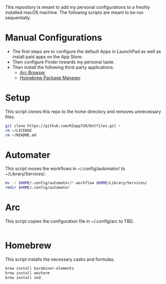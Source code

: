 This repository is meant to add my personal configurations to a freshly installed macOS machine. 
The following scripts are meant to be run sequentially.


# Manual Configurations
- The first steps are to configure the default Apps in LaunchPad as well as install paid apps on the App Store.
- Then configure Finder towards my personal taste.
- Then install the following third-party applications.
	- [Arc Browser](https://arc.net/)
	- [Homebrew Package Manager](https://brew.sh/)


# Setup
This script clones this repo to the home directory and removes unnecessary files.
```sh
git clone https://github.com/KZapp720/Dotfiles.git ~
rm ~/LICENSE
rm ~/README.md
```


# Automater
This script moves the workflows in ~/.config/automator/ to ~/Library/Services/.
```sh
mv -r $HOME/.config/automator/*.workflow $HOME/Library/Services/
rmdir $HOME/.config/automator
```

# Arc
This script copies the configuration file in ~/.config/arc to TBD.
```sh

```


# Homebrew
This script installs the necessary casks and formulas.
```sh
brew install karabiner-elements
brew install wezterm
brew install zed
```
